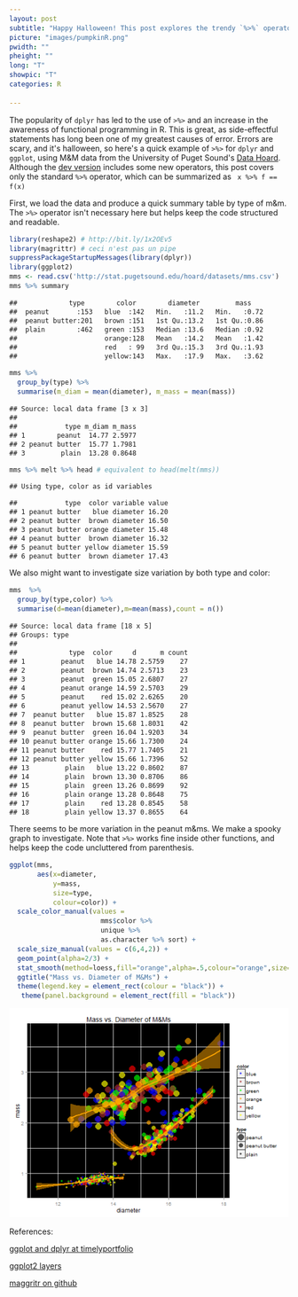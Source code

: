 ```yaml
---
layout: post
subtitle: "Happy Halloween! This post explores the trendy `%>%` operator to add aspects of functional programming to R."
picture: "images/pumpkinR.png"
pwidth: ""
pheight: ""
long: "T"
showpic: "T"
categories: R

---
```


The popularity of `dplyr` has led to the use of `>%>` and an increase in the awareness of functional programming in R. This is great, as side-effectful statements has long been one of my greatest causes of error. Errors are scary, and it's halloween, so here's a quick example of `>%>` for `dplyr` and `ggplot`, using M&M data from the University of Puget Sound's [Data Hoard](http://stat.pugetsound.edu/hoard/datasets.aspx). Although the  [dev version](https://github.com/smbache/magrittr)  includes some new operators, this post covers only the standard `%>%` operator, which can be summarized as ` x %>% f == f(x)`


First, we load the data and produce a quick summary table by type of m&m. The `>%>` operator isn't necessary here but helps keep the code structured and readable. 


```r
library(reshape2) # http://bit.ly/1x2OEv5
library(magrittr) # ceci n'est pas un pipe
suppressPackageStartupMessages(library(dplyr))
library(ggplot2)
mms <- read.csv('http://stat.pugetsound.edu/hoard/datasets/mms.csv')
mms %>% summary
```

```
##             type        color        diameter         mass     
##  peanut       :153   blue  :142   Min.   :11.2   Min.   :0.72  
##  peanut butter:201   brown :151   1st Qu.:13.2   1st Qu.:0.86  
##  plain        :462   green :153   Median :13.6   Median :0.92  
##                      orange:128   Mean   :14.2   Mean   :1.42  
##                      red   : 99   3rd Qu.:15.3   3rd Qu.:1.93  
##                      yellow:143   Max.   :17.9   Max.   :3.62
```

```r
mms %>% 
  group_by(type) %>% 
  summarise(m_diam = mean(diameter), m_mass = mean(mass))
```

```
## Source: local data frame [3 x 3]
## 
##            type m_diam m_mass
## 1        peanut  14.77 2.5977
## 2 peanut butter  15.77 1.7981
## 3         plain  13.28 0.8648
```

```r
mms %>% melt %>% head # equivalent to head(melt(mms)) 
```

```
## Using type, color as id variables
```

```
##            type  color variable value
## 1 peanut butter   blue diameter 16.20
## 2 peanut butter  brown diameter 16.50
## 3 peanut butter orange diameter 15.48
## 4 peanut butter  brown diameter 16.32
## 5 peanut butter yellow diameter 15.59
## 6 peanut butter  brown diameter 17.43
```

We also might want to investigate size variation by both type and color: 


```r
mms  %>%  
  group_by(type,color) %>% 
  summarise(d=mean(diameter),m=mean(mass),count = n())
```

```
## Source: local data frame [18 x 5]
## Groups: type
## 
##             type  color     d      m count
## 1         peanut   blue 14.78 2.5759    27
## 2         peanut  brown 14.74 2.5713    23
## 3         peanut  green 15.05 2.6807    27
## 4         peanut orange 14.59 2.5703    29
## 5         peanut    red 15.02 2.6265    20
## 6         peanut yellow 14.53 2.5670    27
## 7  peanut butter   blue 15.87 1.8525    28
## 8  peanut butter  brown 15.68 1.8031    42
## 9  peanut butter  green 16.04 1.9203    34
## 10 peanut butter orange 15.66 1.7300    24
## 11 peanut butter    red 15.77 1.7405    21
## 12 peanut butter yellow 15.66 1.7396    52
## 13         plain   blue 13.22 0.8602    87
## 14         plain  brown 13.30 0.8706    86
## 15         plain  green 13.26 0.8699    92
## 16         plain orange 13.28 0.8648    75
## 17         plain    red 13.28 0.8545    58
## 18         plain yellow 13.37 0.8655    64
```

There seems to be more variation in the peanut m&ms. We make a spooky graph to investigate. 
Note that `>%>` works fine inside other functions, and helps keep the code uncluttered from parenthesis.



```r
ggplot(mms,
       aes(x=diameter,
           y=mass,
           size=type,
           colour=color)) +  
  scale_color_manual(values = 
                       mms$color %>% 
                       unique %>% 
                       as.character %>% sort) +
  scale_size_manual(values = c(6,4,2)) + 
  geom_point(alpha=2/3) + 
  stat_smooth(method=loess,fill="orange",alpha=.5,colour="orange",size=1,aes(group=type)) + 
  ggtitle("Mass vs. Diameter of M&Ms") + 
  theme(legend.key = element_rect(colour = "black")) +
   theme(panel.background = element_rect(fill = "black"))
```

![Halloween Plot](images/Halloweenggplot.png) 



References: 

[ggplot and dplyr at timelyportfolio](http://timelyportfolio.blogspot.com/2014/07/alternate-price-plots-ggplot2-magrittr.html)

[ggplot2 layers](http://rstudio-pubs-static.s3.amazonaws.com/3355_d3f08cb2f71f44f2bbec8b52f0e5b5e7.html)

[maggritr on github](https://github.com/smbache/magrittr)  
  
  

